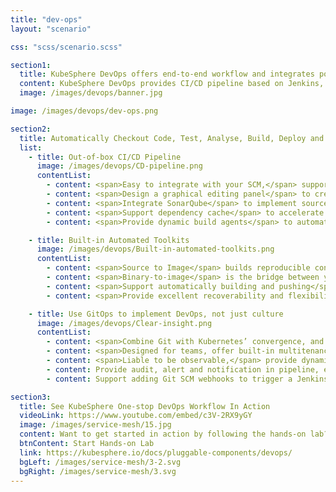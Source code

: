 ```yaml
---
title: "dev-ops"
layout: "scenario"

css: "scss/scenario.scss"

section1:
  title: KubeSphere DevOps offers end-to-end workflow and integrates popular CI/CD tools to boost delivery.
  content: KubeSphere DevOps provides CI/CD pipeline based on Jenkins, and offers automated workflows including binary-to-image (B2I) and source-to-image (S2I), helps organizations accelerate time to market for their product.
  image: /images/devops/banner.jpg

image: /images/devops/dev-ops.png

section2:
  title: Automatically Checkout Code, Test, Analyse, Build, Deploy and Release
  list:
    - title: Out-of-box CI/CD Pipeline
      image: /images/devops/CD-pipeline.png
      contentList:
        - content: <span>Easy to integrate with your SCM,</span> supporting GitLab / GitHub / BitBucket / SVN
        - content: <span>Design a graphical editing panel</span> to create CI/CD pipelines, without writing Jenkinsfile
        - content: <span>Integrate SonarQube</span> to implement source code quality analysis
        - content: <span>Support dependency cache</span> to accelerate build and deployment
        - content: <span>Provide dynamic build agents</span> to automatically spin up Pods as necessary

    - title: Built-in Automated Toolkits
      image: /images/devops/Built-in-automated-toolkits.png
      contentList:
        - content: <span>Source to Image</span> builds reproducible container images from source code without writing dockerfile
        - content: <span>Binary-to-image</span> is the bridge between your artifact and a runnable image
        - content: <span>Support automatically building and pushing</span> images to any registry, and finally deploy them to Kubernetes
        - content: <span>Provide excellent recoverability and flexibility</span> as you can rebuild and rerun S2I / B2I whenever a patch is needed

    - title: Use GitOps to implement DevOps, not just culture
      image: /images/devops/Clear-insight.png
      contentList:
        - content: <span>Combine Git with Kubernetes’ convergence, and automates the cloud native Apps delivery</span>
        - content: <span>Designed for teams, offer built-in multitenancy in DevOps project</span>
        - content: <span>Liable to be observable,</span> provide dynamic logs for the S2I / B2I build and pipeline
        - content: Provide audit, alert and notification in pipeline, ensuring issues can be quickly located and solved
        - content: Support adding Git SCM webhooks to trigger a Jenkins build when new commits are submitted to the branch

section3:
  title: See KubeSphere One-stop DevOps Workflow In Action
  videoLink: https://www.youtube.com/embed/c3V-2RX9yGY
  image: /images/service-mesh/15.jpg
  content: Want to get started in action by following the hands-on lab?
  btnContent: Start Hands-on Lab
  link: https://kubesphere.io/docs/pluggable-components/devops/
  bgLeft: /images/service-mesh/3-2.svg
  bgRight: /images/service-mesh/3.svg
---
```

